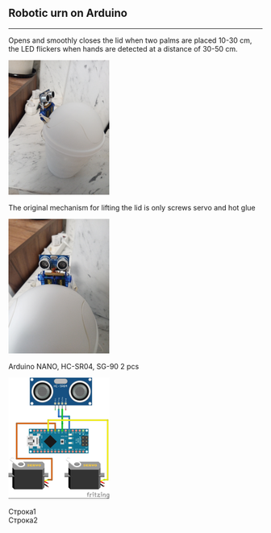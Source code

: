 ## Robotic urn on Arduino
---
Opens and smoothly closes the lid when two palms are placed 10-30 cm, the LED flickers when hands are detected at a distance of 30-50 cm.  


<img src="full.png" />
<br/>


The original mechanism for lifting the lid is only screws servo and hot glue  

<img src="front.png" />  

Arduino NANO, HC-SR04, SG-90 2 pcs  

<img src="сircuit.png" />   

Строка1 
<br/>
Строка2  

